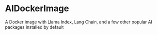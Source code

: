 # AIDockerImage
 A Docker image with Llama Index, Lang Chain, and a few other popular AI packages installed by default
